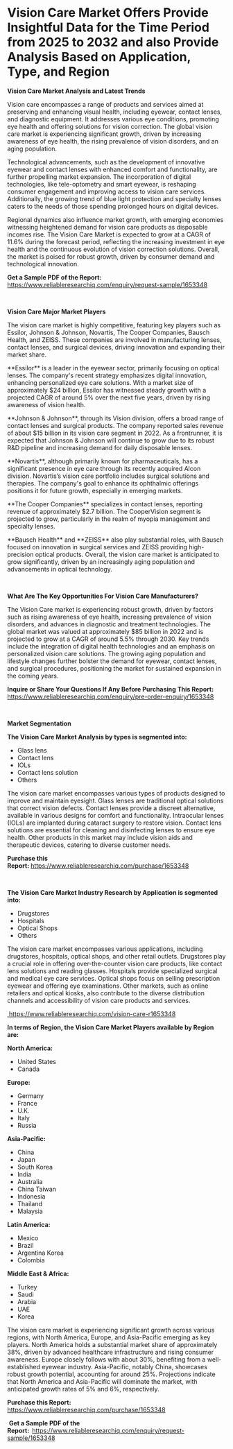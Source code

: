 <p><h1>Vision Care Market Offers Provide Insightful Data for the Time Period from 2025 to 2032 and also Provide Analysis Based on Application, Type, and Region</h1></p><p><strong>Vision Care Market Analysis and Latest Trends</strong></p>
<p><p>Vision care encompasses a range of products and services aimed at preserving and enhancing visual health, including eyewear, contact lenses, and diagnostic equipment. It addresses various eye conditions, promoting eye health and offering solutions for vision correction. The global vision care market is experiencing significant growth, driven by increasing awareness of eye health, the rising prevalence of vision disorders, and an aging population.</p><p>Technological advancements, such as the development of innovative eyewear and contact lenses with enhanced comfort and functionality, are further propelling market expansion. The incorporation of digital technologies, like tele-optometry and smart eyewear, is reshaping consumer engagement and improving access to vision care services. Additionally, the growing trend of blue light protection and specialty lenses caters to the needs of those spending prolonged hours on digital devices. </p><p>Regional dynamics also influence market growth, with emerging economies witnessing heightened demand for vision care products as disposable incomes rise. The Vision Care Market is expected to grow at a CAGR of 11.6% during the forecast period, reflecting the increasing investment in eye health and the continuous evolution of vision correction solutions. Overall, the market is poised for robust growth, driven by consumer demand and technological innovation.</p></p>
<p><strong>Get a Sample PDF of the Report:&nbsp;</strong> <a href="https://www.reliableresearchiq.com/enquiry/request-sample/1653348?utm_campaign=2455&utm_medium=2&utm_source=Github&utm_content=ia&utm_term=16042025&utm_id=vision-care">https://www.reliableresearchiq.com/enquiry/request-sample/1653348</a></p>
<p>&nbsp;</p>
<p><strong>Vision Care Major Market Players</strong></p>
<p><p>The vision care market is highly competitive, featuring key players such as Essilor, Johnson & Johnson, Novartis, The Cooper Companies, Bausch Health, and ZEISS. These companies are involved in manufacturing lenses, contact lenses, and surgical devices, driving innovation and expanding their market share.</p><p>**Essilor** is a leader in the eyewear sector, primarily focusing on optical lenses. The company's recent strategy emphasizes digital innovation, enhancing personalized eye care solutions. With a market size of approximately $24 billion, Essilor has witnessed steady growth with a projected CAGR of around 5% over the next five years, driven by rising awareness of vision health.</p><p>**Johnson & Johnson**, through its Vision division, offers a broad range of contact lenses and surgical products. The company reported sales revenue of about $15 billion in its vision care segment in 2022. As a frontrunner, it is expected that Johnson & Johnson will continue to grow due to its robust R&D pipeline and increasing demand for daily disposable lenses.</p><p>**Novartis**, although primarily known for pharmaceuticals, has a significant presence in eye care through its recently acquired Alcon division. Novartis’s vision care portfolio includes surgical solutions and therapies. The company's goal to enhance its ophthalmic offerings positions it for future growth, especially in emerging markets.</p><p>**The Cooper Companies** specializes in contact lenses, reporting revenue of approximately $2.7 billion. The CooperVision segment is projected to grow, particularly in the realm of myopia management and specialty lenses.</p><p>**Bausch Health** and **ZEISS** also play substantial roles, with Bausch focused on innovation in surgical services and ZEISS providing high-precision optical products. Overall, the vision care market is anticipated to grow significantly, driven by an increasingly aging population and advancements in optical technology.</p></p>
<p>&nbsp;</p>
<p><strong>What Are The Key Opportunities For Vision Care Manufacturers?</strong></p>
<p><p>The Vision Care market is experiencing robust growth, driven by factors such as rising awareness of eye health, increasing prevalence of vision disorders, and advances in diagnostic and treatment technologies. The global market was valued at approximately $85 billion in 2022 and is projected to grow at a CAGR of around 5.5% through 2030. Key trends include the integration of digital health technologies and an emphasis on personalized vision care solutions. The growing aging population and lifestyle changes further bolster the demand for eyewear, contact lenses, and surgical procedures, positioning the market for sustained expansion in the coming years.</p></p>
<p><strong>Inquire or Share Your Questions If Any Before Purchasing This Report:</strong> <a href="https://www.reliableresearchiq.com/enquiry/pre-order-enquiry/1653348?utm_campaign=2455&utm_medium=2&utm_source=Github&utm_content=ia&utm_term=16042025&utm_id=vision-care">https://www.reliableresearchiq.com/enquiry/pre-order-enquiry/1653348</a></p>
<p>&nbsp;</p>
<p><strong>Market Segmentation</strong></p>
<p><strong>The Vision Care Market Analysis by types is segmented into:</strong></p>
<p><ul><li>Glass lens</li><li>Contact lens</li><li>IOLs</li><li>Contact lens solution</li><li>Others</li></ul></p>
<p><p>The vision care market encompasses various types of products designed to improve and maintain eyesight. Glass lenses are traditional optical solutions that correct vision defects. Contact lenses provide a discreet alternative, available in various designs for comfort and functionality. Intraocular lenses (IOLs) are implanted during cataract surgery to restore vision. Contact lens solutions are essential for cleaning and disinfecting lenses to ensure eye health. Other products in this market may include vision aids and therapeutic devices, catering to diverse customer needs.</p></p>
<p><strong>Purchase this Report:&nbsp;</strong><a href="https://www.reliableresearchiq.com/purchase/1653348?utm_campaign=2455&utm_medium=2&utm_source=Github&utm_content=ia&utm_term=16042025&utm_id=vision-care">https://www.reliableresearchiq.com/purchase/1653348</a></p>
<p>&nbsp;</p>
<p><strong>The Vision Care Market Industry Research by Application is segmented into:</strong></p>
<p><ul><li>Drugstores</li><li>Hospitals</li><li>Optical Shops</li><li>Others</li></ul></p>
<p><p>The vision care market encompasses various applications, including drugstores, hospitals, optical shops, and other retail outlets. Drugstores play a crucial role in offering over-the-counter vision care products, like contact lens solutions and reading glasses. Hospitals provide specialized surgical and medical eye care services. Optical shops focus on selling prescription eyewear and offering eye examinations. Other markets, such as online retailers and optical kiosks, also contribute to the diverse distribution channels and accessibility of vision care products and services.</p></p>
<p><a href="https://www.reliableresearchiq.com/vision-care-r1653348?utm_campaign=2455&utm_medium=2&utm_source=Github&utm_content=ia&utm_term=16042025&utm_id=vision-care">&nbsp;https://www.reliableresearchiq.com/vision-care-r1653348</a></p>
<p><strong>In terms of Region, the Vision Care Market Players available by Region are:</strong></p>
<p>
    <p> <strong> North America: </strong>
        <ul>
            <li>United States</li>
            <li>Canada</li>
        </ul>
        </p> 
    <p> <strong> Europe: </strong>
        <ul>
            <li>Germany</li>
            <li>France</li>
            <li>U.K.</li>
            <li>Italy</li>
            <li>Russia</li>
        </ul>
        </p> 
    <p> <strong> Asia-Pacific: </strong>
        <ul>
            <li>China</li>
            <li>Japan</li>
            <li>South Korea</li>
            <li>India</li>
            <li>Australia</li>
            <li>China Taiwan</li>
            <li>Indonesia</li>
            <li>Thailand</li>
            <li>Malaysia</li>
        </ul>
        </p> 
    <p> <strong> Latin America: </strong>
        <ul>
            <li>Mexico</li>
            <li>Brazil</li>
            <li>Argentina Korea</li>
            <li>Colombia</li>
        </ul>
        </p> 
    <p> <strong> Middle East & Africa: </strong>
        <ul>
            <li>Turkey</li>
            <li>Saudi</li>
            <li>Arabia</li>
            <li>UAE</li>
            <li>Korea</li>
        </ul>
    </p>
    </p>
<p><p>The vision care market is experiencing significant growth across various regions, with North America, Europe, and Asia-Pacific emerging as key players. North America holds a substantial market share of approximately 38%, driven by advanced healthcare infrastructure and rising consumer awareness. Europe closely follows with about 30%, benefiting from a well-established eyewear industry. Asia-Pacific, notably China, showcases robust growth potential, accounting for around 25%. Projections indicate that North America and Asia-Pacific will dominate the market, with anticipated growth rates of 5% and 6%, respectively.</p></p>
<p><strong>Purchase this Report: </strong><a href="https://www.reliableresearchiq.com/purchase/1653348?utm_campaign=2455&utm_medium=2&utm_source=Github&utm_content=ia&utm_term=16042025&utm_id=vision-care">https://www.reliableresearchiq.com/purchase/1653348</a></p>
<p>&nbsp;<strong>Get a Sample PDF of the Report:&nbsp;&nbsp;</strong><a href="https://www.reliableresearchiq.com/enquiry/request-sample/1653348?utm_campaign=2455&utm_medium=2&utm_source=Github&utm_content=ia&utm_term=16042025&utm_id=vision-care">https://www.reliableresearchiq.com/enquiry/request-sample/1653348</a></p>
<p><strong></strong></p>
<p><p></p><p></p><p></p></p>
